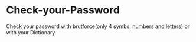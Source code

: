 # Check-your-Password
Check your password with brutforce(only 4 symbs, numbers and letters) or with your Dictionary
